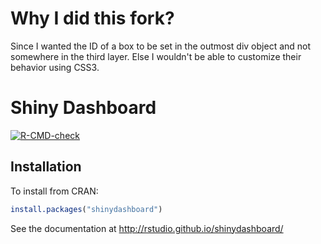 # Why I did this fork?

Since I wanted the ID of a box to be set in the outmost div object and not somewhere in the third layer. Else I wouldn't be able to customize their behavior using CSS3.

Shiny Dashboard
===============

<!-- badges: start -->
  [![R-CMD-check](https://github.com/rstudio/shinydashboard/workflows/R-CMD-check/badge.svg)](https://github.com/rstudio/shinydashboard/actions)
<!-- badges: end -->

## Installation

To install from CRAN:

```R
install.packages("shinydashboard")
```

See the documentation at http://rstudio.github.io/shinydashboard/
